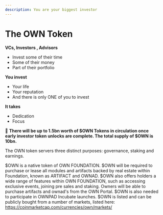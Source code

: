 ```yaml
---
description: You are your biggest investor
---
```


# The OWN Token

**VCs, Investors , Advisors**&#x20;

* Invest some of their time&#x20;
* Some of their money&#x20;
* Part of their portfolio

**You invest**&#x20;

* Your life&#x20;
* Your reputation&#x20;
* And there is only ONE of you to invest

**It takes**&#x20;

* Dedication&#x20;
* Focus

📝 **There will be up to 1.5bn worth of $OWN Tokens in circulation once early investor token unlocks are complete. The total supply of $OWN is 10bn.**

The OWN token servers three distinct purposes: governance, staking and earnings.

$OWN is a native token of OWN FOUNDATION. $OWN will be required to purchase or lease all modules and artifacts backed by real estate within Foundation, known as ARTIFACT and OWNAD. $OWN also offers holders a wide range of features within OWN FOUNDATION, such as accessing exclusive events, joining pre sales and staking. Owners will be able to purchase artifacts and ownad's from the OWN Portal. $OWN is also needed to participate in OWNPAD Incubate launches. $OWN is listed and can be publicly bought from a number of markets, listed here: https://coinmarketcap.com/currencies/own/markets/
